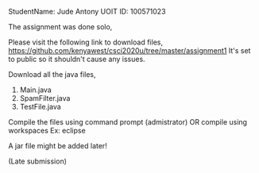 StudentName: Jude Antony
UOIT ID: 100571023

The assignment was done solo,

Please visit the following link to download files,
https://github.com/kenyawest/csci2020u/tree/master/assignment1
It's set to public so it shouldn't cause any issues.

Download all the java files,
1. Main.java
2. SpamFilter.java
3. TestFile.java

Compile the files using command prompt (admistrator)
OR
compile using workspaces Ex: eclipse

A jar file might be added later!

(Late submission)